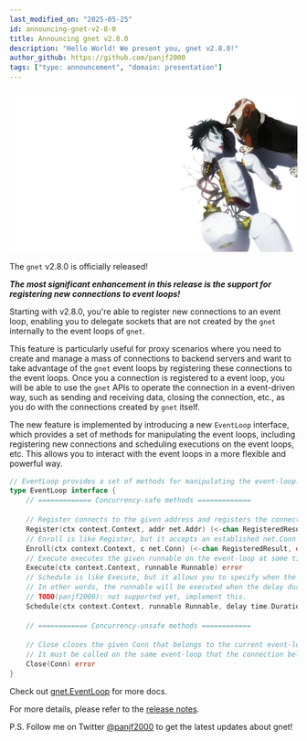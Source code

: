 ```yaml
---
last_modified_on: "2025-05-25"
id: announcing-gnet-v2-8-0
title: Announcing gnet v2.8.0
description: "Hello World! We present you, gnet v2.8.0!"
author_github: https://github.com/panjf2000
tags: ["type: announcement", "domain: presentation"]
---
```


![](/img/gnet-v2-8-0.jpg)

The `gnet` v2.8.0 is officially released!

***The most significant enhancement in this release is the support for registering new connections to event loops!***

Starting with v2.8.0, you're able to register new connections to an event loop, enabling you to delegate sockets that are not created by the `gnet` internally to the event loops of `gnet`.

This feature is particularly useful for proxy scenarios where you need to create and manage a mass of connections to backend servers and want to take advantage of the `gnet` event loops by registering these connections to the event loops. Once you a connection is registered to a event loop, you will be able to use the `gnet` APIs to operate the connection in a event-driven way, such as sending and receiving data, closing the connection, etc., as you do with the connections created by `gnet` itself.

The new feature is implemented by introducing a new `EventLoop` interface, which provides a set of methods for manipulating the event loops, including registering new connections and scheduling executions on the event loops, etc. This allows you to interact with the event loops in a more flexible and powerful way.

```go
// EventLoop provides a set of methods for manipulating the event-loop.
type EventLoop interface {
	// ============= Concurrency-safe methods =============

	// Register connects to the given address and registers the connection to the current event-loop.
	Register(ctx context.Context, addr net.Addr) (<-chan RegisteredResult, error)
	// Enroll is like Register, but it accepts an established net.Conn instead of a net.Addr.
	Enroll(ctx context.Context, c net.Conn) (<-chan RegisteredResult, error)
	// Execute executes the given runnable on the event-loop at some time in the future.
	Execute(ctx context.Context, runnable Runnable) error
	// Schedule is like Execute, but it allows you to specify when the runnable is executed.
	// In other words, the runnable will be executed when the delay duration is reached.
	// TODO(panjf2000): not supported yet, implement this.
	Schedule(ctx context.Context, runnable Runnable, delay time.Duration) error

	// ============ Concurrency-unsafe methods ============

	// Close closes the given Conn that belongs to the current event-loop.
	// It must be called on the same event-loop that the connection belongs to.
	Close(Conn) error
}
```

Check out [gnet.EventLoop](https://pkg.go.dev/github.com/panjf2000/gnet/v2@v2.8.0#EventLoop) for more docs.

For more details, please refer to the [release notes](https://github.com/panjf2000/gnet/releases/tag/v2.8.0).

P.S. Follow me on Twitter [@panjf2000](https://twitter.com/panjf2000) to get the latest updates about gnet!